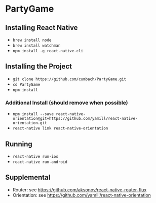 # PartyGame

## Installing React Native
- `brew install node`
- `brew install watchman`
- `npm install -g react-native-cli`

## Installing the Project
- `git clone https://github.com/cumbach/PartyGame.git`
- `cd PartyGame`
- `npm install`

### Additional Install (should remove when possible)
- `npm install --save react-native-orientation@git+https://github.com/yamill/react-native-orientation.git`
- `react-native link react-native-orientation`

## Running
- `react-native run-ios`
- `react-native run-android`

## Supplemental
- Router: see https://github.com/aksonov/react-native-router-flux
- Orientation: see https://github.com/yamill/react-native-orientation
